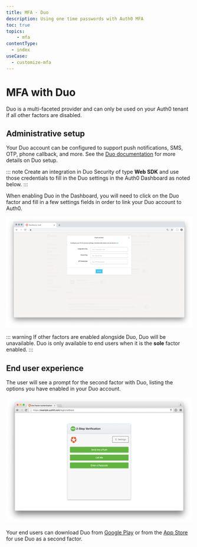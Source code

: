 ```yaml
---
title: MFA - Duo
description: Using one time passwords with Auth0 MFA
toc: true
topics:
    - mfa
contentType:
  - index
useCase:
  - customize-mfa
---
```

# MFA with Duo

Duo is a multi-faceted provider and can only be used on your Auth0 tenant if all other factors are disabled. 

## Administrative setup

Your Duo account can be configured to support push notifications, SMS, OTP, phone callback, and more. See the [Duo documentation](https://duo.com/docs) for more details on Duo setup. 

::: note
Create an integration in Duo Security of type **Web SDK** and use those credentials to fill in the Duo settings in the Auth0 Dashboard as noted below.
:::

When enabling Duo in the Dashboard, you will need to click on the Duo factor and fill in a few settings fields in order to link your Duo account to Auth0.

![MFA Duo Settings](/media/articles/multifactor-authentication/duo-settings.png)

::: warning
If other factors are enabled alongside Duo, Duo will be unavailable. Duo is only available to end users when it is the **sole** factor enabled.
:::

## End user experience

The user will see a prompt for the second factor with Duo, listing the options you have enabled in your Duo account.

![Duo Login](/media/articles/multifactor-authentication/duo-login.png)

Your end users can download Duo from [Google Play](https://play.google.com/store/apps/details?id=com.duosecurity.duomobile) or from the [App Store](https://itunes.apple.com/us/app/duo-mobile/id422663827?mt=8) for use Duo as a second factor.
